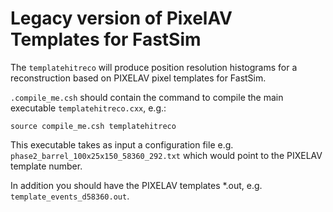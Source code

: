 # Legacy version of PixelAV Templates for FastSim

The `templatehitreco` will produce position resolution histograms for a reconstruction based on PIXELAV pixel templates for FastSim.

`.compile_me.csh` should contain the command to compile the main executable `templatehitreco.cxx`, e.g.:
```
source compile_me.csh templatehitreco
```

This executable takes as input a configuration file e.g. `phase2_barrel_100x25x150_58360_292.txt` which would point to the PIXELAV template number.

In addition you should have the PIXELAV templates *.out, e.g. `template_events_d58360.out`.
